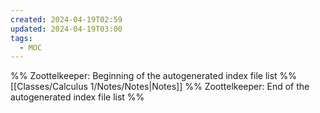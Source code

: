 ```yaml
---
created: 2024-04-19T02:59
updated: 2024-04-19T03:00
tags:
  - MOC
---
```

%% Zoottelkeeper: Beginning of the autogenerated index file list  %%
 [[Classes/Calculus 1/Notes/Notes|Notes]]
%% Zoottelkeeper: End of the autogenerated index file list  %%
